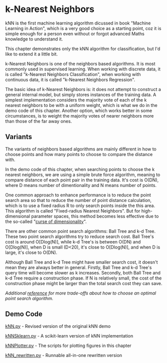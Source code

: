 # k-Nearest Neighbors

kNN is the first machine learning algorithm dicussed in book "Machine Learning in Action", which is a very good choice as a starting point, coz it is simple enough for a person even without or forgot advanced Maths knowledge to understand it.

This chapter demonstrates only the kNN algorithm for classification, but I'd like to extend it a little bit.

k-Nearest Neighbors is one of the neighbors based algorithms. It is most commonly used in supervised learning. When working with discrete data, it is called "k-Nearest Neighbors Classification", when working with continuous data, it is called "k-Nearest Neighbors Regression".

The basic idea of k-Nearest Neighbors is: it does not attempt to construct a general internal model, but simply stores instances of the training data. A simplest implementation considers the majority vote of each of the k nearest neighbors to be with a uniform weight, which is what we do in the demo code of this chapter. Another option, which works better in some circumstances, is to weight the majority votes of nearer neighbors more than those of the far away ones.

## Variants

The variants of neighbors based algorithms are mainly different in how to choose points and how many points to choose to compare the distance with.

In the demo code of this chapter, when searching points to choose the k nearest neighbors, we are using a simple brute force algorithm, meaning to compare distance of each point pair in the training data. It's cost is O(DN), where D means number of dimentionality and N means number of points. 

One common approach to enhance performance is to reduce the point search area so that to reduce the number of point distance calculation, which is to use a fixed radius R to only search points inside the this area. This algorithm is called "Fixed-radius Nearest Neighbors". But for high-dimensional parameter spaces, this method becomes less effective due to the so-called "[curse of dimensionality](https://en.wikipedia.org/wiki/Curse_of_dimensionality)".

There are other common point search algorithms: Ball Tree and k-d Tree. These two point search algorithms try to reduce search cost. Ball Tree's cost is around O[Dlog(N)], while k-d Tree's is between O(DN) and O[Dlog(N)], when D is small (D<20), it's close to O[Dlog(N)], and when D is large, it's close to O(DN).

Although Ball Tree and k-d Tree might have smaller search cost, it doesn't mean they are always better in general. Firstly, Ball Tree and k-d Tree's query time will become slower as k increases. Secondly, both Ball Tree and k-d Tree require a construction phase. If N is relatively small, the cost of the construction phase might be larger than the total search cost they can save.

*Additional [reference](http://scikit-learn.org/stable/modules/neighbors.html#choice-of-nearest-neighbors-algorithm) for more trade-offs about how to choose an optimal point search algorithm.*

## Demo Code

[kNN.py](kNN.py) - Revised version of the original kNN demo

[kNNSklearn.py](kNNSklearn.py) - A scikit-learn version of kNN implementation

[kNNPlotter.py](kNNPlotter.py) - The scripts for plotting figures in this chapter

[kNN_rewritten.py](kNN_rewritten.py) - Runnable all-in-one rewritten version
